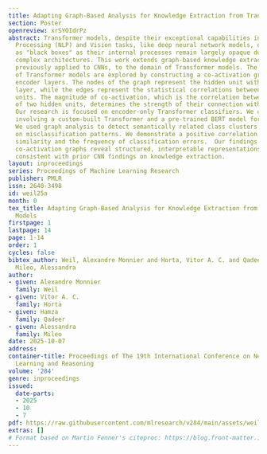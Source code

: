 ```yaml
---
title: Adapting Graph-Based Analysis for Knowledge Extraction from Transformer Models
section: Poster
openreview: xrSYOIdrPz
abstract: Transformer models, despite their exceptional capabilities in Natural Language
  Processing (NLP) and Vision tasks, like deep neural network models, often function
  as "black boxes" as their internal processes remain largely opaque due to their
  complex architectures. This work extends graph-based knowledge extraction techniques,
  previously applied to CNNs, to the domain of Transformer models. The inner mechanics
  of Transformer models are explored by constructing a co-activation graph from their
  encoder layers. The nodes of the graph represent the hidden unit within each encoder
  layer, while the edges represent the statistical correlations between these hidden
  units. The magnitude of co-activation, which is the correlation between activations
  of two hidden units, determines the strength of their connection within the graph.
  Our research is focused on encoder-only Transformer classifiers. We conducted experiments
  involving a custom-built Transformer and a pre-trained BERT model for an NLP task.
  We used graph analysis to detect semantically related class clusters and their impact
  on misclassification patterns. We demonstrate a positive correlation between class
  similarity and the frequency of classification errors.  Our findings suggest that
  co-activation graphs reveal structured, interpretable representations in Transformers,
  consistent with prior CNN findings on knowledge extraction.
layout: inproceedings
series: Proceedings of Machine Learning Research
publisher: PMLR
issn: 2640-3498
id: weil25a
month: 0
tex_title: Adapting Graph-Based Analysis for Knowledge Extraction from Transformer
  Models
firstpage: 1
lastpage: 14
page: 1-14
order: 1
cycles: false
bibtex_author: Weil, Alexandre Monnier and Horta, Vitor A. C. and Qadeer, Hamza and
  Mileo, Alessandra
author:
- given: Alexandre Monnier
  family: Weil
- given: Vitor A. C.
  family: Horta
- given: Hamza
  family: Qadeer
- given: Alessandra
  family: Mileo
date: 2025-10-07
address:
container-title: Proceedings of The 19th International Conference on Neurosymbolic
  Learning and Reasoning
volume: '284'
genre: inproceedings
issued:
  date-parts:
  - 2025
  - 10
  - 7
pdf: https://raw.githubusercontent.com/mlresearch/v284/main/assets/weil25a/weil25a.pdf
extras: []
# Format based on Martin Fenner's citeproc: https://blog.front-matter.io/posts/citeproc-yaml-for-bibliographies/
---
```

